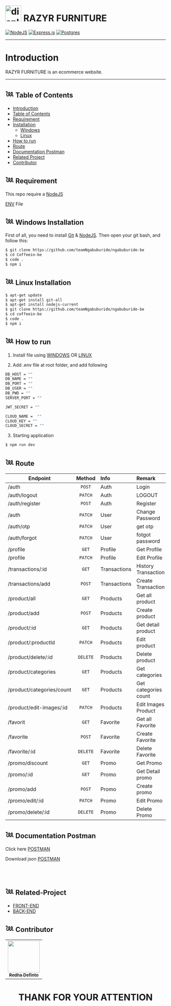 # <img width="50" src="https://raw.githubusercontent.com/teamNgabuburide/ngabuburide-frontend/main/public/favicon.ico" alt="display-documentation"> **RAZYR FURNITURE**

[![NodeJS](https://img.shields.io/badge/node.js-6DA55F?style=for-the-badge&logo=node.js&logoColor=white)](https://nodejs.org/en/)
[![Express.js](https://img.shields.io/badge/express.js-%23404d59.svg?style=for-the-badge&logo=express&logoColor=%2361DAFB)](https://expressjs.com/)
[![Postgres](https://img.shields.io/badge/postgres-%23316192.svg?style=for-the-badge&logo=postgresql&logoColor=white)](https://www.postgresql.org/)
<br>

---

# **Introduction**

RAZYR FURNITURE is an ecommerce website.

---

## 𓆙 Table of Contents

- [Introduction](#Introduction)
- [Table of Contents](#𓆙-Table-of-Contents)
- [Requirement](#𓆙-Requirement)
- [Installation](#)
  - [Windows](#𓆙-Windows-Installation)
  - [Linux](#𓆙_Linux_Installation)
- [How to run](#𓆙-How-to-run)
- [Route](#𓆙-Documentation-Postman)
- [Documentation Postman](#𓆙-Documentation-Postman)
- [Related Project](#𓆙-Related-Project)
- [Contributor](#𓆙-Contributors)

## 𓆙 Requirement

This repo require a [NodeJS](https://nodejs.org/)

[ENV](#ENV) File

## 𓆙 Windows Installation

First of all, you need to install [Git](https://git-scm.com/download/win) & [NodeJS](https://nodejs.org/). Then open your git bash, and follow this:<br>

```sh
$ git clone https://github.com/teamNgabuburide/ngabuburide-be
$ cd Coffeein-be
$ code .
$ npm i
```

## 𓆙 Linux Installation

```sh
$ apt-get update
$ apt-get install git-all
$ apt-get install nodejs-current
$ git clone https://github.com/teamNgabuburide/ngabuburide-be
$ cd coffeein-be
$ code .
$ npm i
```

## 𓆙 How to run

1. Install file using [WINDOWS](#Windows-Installation) OR [LINUX](Linux-Installation)

2. Add .env file at root folder, and add following

```sh
DB_HOST = ""
DB_NAME = ""
DB_PORT = ""
DB_USER = ""
DB_PWD = ""
SERVER_PORT = ""

JWT_SECRET = ""

CLOUD_NAME =  ""
CLOUD_KEY = ""
CLOUD_SECRET = ""
```

3. Starting application

```sh
$ npm run dev
```

## 𓆙 Route

| Endpoint                  |  Method  | Info         | Remark               |
| ------------------------- | :------: | :----------- | :------------------- |
| /auth                     |  `POST`  | Auth         | Login                |
| /auth/logout              | `PATCH`  | Auth         | LOGOUT               |
| /auth/register            |  `POST`  | Auth         | Register             |
| /auth                     | `PATCH`  | User         | Change Password      |
| /auth/otp                 | `PATCH`  | User         | get otp              |
| /auth/forgot              | `PATCH`  | User         | fotgot password      |
| /profile                  |  `GET`   | Profile      | Get Profile          |
| /profile                  | `PATCH`  | Profile      | Edit Profile         |
| /transactions/:id         |  `GET`   | Transactions | History Transaction  |
| /transactions/add         |  `POST`  | Transactions | Create Transaction   |
| /product/all              |  `GET`   | Products     | Get all product      |
| /product/add              |  `POST`  | Products     | Create product       |
| /product/:id              |  `GET`   | Products     | Get detail product   |
| /product/:productId       | `PATCH`  | Products     | Edit product         |
| /product/delete/:id       | `DELETE` | Products     | Delete product       |
| /product/categories       |  `GET`   | Products     | Get categories       |
| /product/categories/count |  `GET`   | Products     | Get categories count |
| /product/edit-images/:id  | `PATCH`  | Products     | Edit Images Product  |
| /favorit                  |  `GET`   | Favorite     | Get all Favorite     |
| /favorite                 |  `POST`  | Favorite     | Create Favorite      |
| /favorite/:id             | `DELETE` | Favorite     | Delete Favorite      |
| /promo/discount           |  `GET`   | Promo        | Get Promo            |
| /promo/:id                |  `GET`   | Promo        | Get Detail promo     |
| /promo/add                |  `POST`  | Promo        | Create promo         |
| /promo/edit/:id           | `PATCH`  | Promo        | Edit Promo           |
| /promo/delete/:id         | `DELETE` | Promo        | Delete Promo         |

## 𓆙 Documentation Postman

Click here [POSTMAN](https://documenter.postman.com/preview/22450553-eacc8fd4-ebd2-44b5-99d6-52ba7d5ba24a?environment=&versionTag=latest&apiName=CURRENT&version=latest&documentationLayout=classic-double-column&documentationTheme=light&logo=https%3A%2F%2Fres.cloudinary.com%2Fpostman%2Fimage%2Fupload%2Ft_team_logo%2Fv1%2Fteam%2Fanonymous_team&logoDark=https%3A%2F%2Fres.cloudinary.com%2Fpostman%2Fimage%2Fupload%2Ft_team_logo%2Fv1%2Fteam%2Fanonymous_team&right-sidebar=303030&top-bar=FFFFFF&highlight=FF6C37&right-sidebar-dark=303030&top-bar-dark=212121&highlight-dark=FF6C37)

Download json [POSTMAN](https://api.postman.com/collections/22450553-eacc8fd4-ebd2-44b5-99d6-52ba7d5ba24a?access_key=PMAT-01H1GYMKKMJ4ZGD3DQJF68ES2R)

<BR>
<BR>

## 𓆙 Related-Project

- [FRONT-END](https://razyr-store.vercel.app/)
- [BACK-END](https://ngabuburide-be.vercel.app/)

## 𓆙 Contributor

  <table>
    <tr>
      <td >
        <a href="https://github.com/redhadefinto">
          <img width="100" src="https://avatars.githubusercontent.com/u/66767762?s=400&u=00ad08bd394a1ba0fe65d9b61cbef4245df96fb4&v=4" alt=""><br/>
          <center><sub><b>Redha Definto </b></sub></center>
        </a>
        </td>
    </tr>
  </table>
<h1 align="center"> THANK FOR YOUR ATTENTION </h1>
